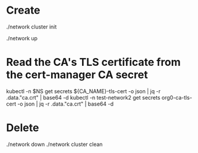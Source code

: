 # Create
./network cluster init

./network up


# Read the CA's TLS certificate from the cert-manager CA secret
kubectl -n $NS get secrets ${CA_NAME}-tls-cert -o json | jq -r .data.\"ca.crt\" | base64 -d
kubectl -n test-network2 get secrets org0-ca-tls-cert -o json | jq -r .data.\"ca.crt\" | base64 -d


# Delete
./network down
./network cluster clean